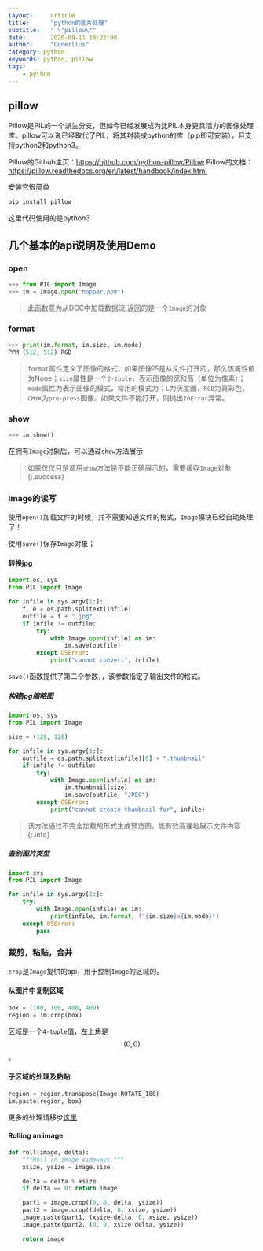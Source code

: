 ```yaml
---
layout:     article
title:      "python的图片处理"
subtitle:   " \"pillow\""
date:       2020-09-11 18:22:00
author:     "Conerlius"
category: python
keywords: python, pillow
tags:
    - python
---
```


## pillow

Pillow是PIL的一个派生分支，但如今已经发展成为比PIL本身更具活力的图像处理库。pillow可以说已经取代了PIL，将其封装成python的库（pip即可安装），且支持python2和python3。

Pillow的Github主页：https://github.com/python-pillow/Pillow 
Pillow的文档：
https://pillow.readthedocs.org/en/latest/handbook/index.html

安装它很简单

```python
pip install pillow
```

这里代码使用的是python3

## 几个基本的api说明及使用Demo

### open

```python
>>> from PIL import Image
>>> im = Image.open("hopper.ppm")
```

> 此函数意为从DCC中加载数据流,返回的是一个`Image`的对象

### format

```python
>>> print(im.format, im.size, im.mode)
PPM (512, 512) RGB
```

> `format`属性定义了图像的格式，如果图像不是从文件打开的，那么该属性值为None；`size`属性是一个`2-tuple`，表示图像的宽和高（单位为像素）；`mode`属性为表示图像的模式，常用的模式为：L为灰度图，`RGB`为真彩色，`CMYK`为`pre-press`图像。如果文件不能打开，则抛出`IOError`异常。

### show

```python
>>> im.show()
```

在拥有`Image`对象后，可以通过`show`方法展示

> 如果仅仅只是调用`show`方法是不能正确展示的，需要缓存`Image`对象
> {:.success}

### Image的读写

使用`open()`加载文件的时候，并不需要知道文件的格式，`Image`模块已经自动处理了！

使用`save()`保存`Image`对象；

#### 转换jpg

```python
import os, sys
from PIL import Image

for infile in sys.argv[1:]:
    f, e = os.path.splitext(infile)
    outfile = f + ".jpg"
    if infile != outfile:
        try:
            with Image.open(infile) as im:
                im.save(outfile)
        except OSError:
            print("cannot convert", infile)
```

`save()`函数提供了第二个参数，，该参数指定了输出文件的格式。

##### 构建jpg缩略图

```python
import os, sys
from PIL import Image

size = (128, 128)

for infile in sys.argv[1:]:
    outfile = os.path.splitext(infile)[0] + ".thumbnail"
    if infile != outfile:
        try:
            with Image.open(infile) as im:
                im.thumbnail(size)
                im.save(outfile, "JPEG")
        except OSError:
            print("cannot create thumbnail for", infile)
```

> 该方法通过不完全加载的形式生成预览图，能有效高速地展示文件内容
> {:.info}

##### 鉴别图片类型

```python
import sys
from PIL import Image

for infile in sys.argv[1:]:
    try:
        with Image.open(infile) as im:
            print(infile, im.format, f"{im.size}x{im.mode}")
    except OSError:
        pass
```

### 裁剪，粘贴，合并

`crop`是`Image`提供的api，用于控制`Image`的区域的。

#### 从图片中复制区域

```python
box = (100, 100, 400, 400)
region = im.crop(box)
```

区域是一个`4-tuple`值，左上角是 $$(0, 0)$$ 。

#### 子区域的处理及粘贴

```python
region = region.transpose(Image.ROTATE_180)
im.paste(region, box)
```

更多的处理请移步[这里](https://pillow.readthedocs.io/en/latest/handbook/tutorial.html#color-transforms)

#### Rolling an image

```python
def roll(image, delta):
    """Roll an image sideways."""
    xsize, ysize = image.size

    delta = delta % xsize
    if delta == 0: return image

    part1 = image.crop((0, 0, delta, ysize))
    part2 = image.crop((delta, 0, xsize, ysize))
    image.paste(part1, (xsize-delta, 0, xsize, ysize))
    image.paste(part2, (0, 0, xsize-delta, ysize))

    return image
```

